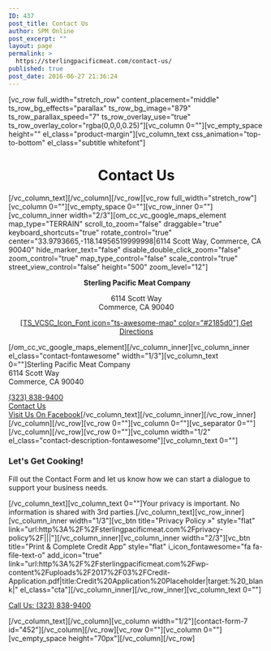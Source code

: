 ```yaml
---
ID: 437
post_title: Contact Us
author: SPM Online
post_excerpt: ""
layout: page
permalink: >
  https://sterlingpacificmeat.com/contact-us/
published: true
post_date: 2016-06-27 21:36:24
---
```

<p>[vc_row full_width="stretch_row" content_placement="middle" ts_row_bg_effects="parallax" ts_row_bg_image="879" ts_row_parallax_speed="7" ts_row_overlay_use="true" ts_row_overlay_color="rgba(0,0,0,0.25)"][vc_column 0=""][vc_empty_space height="" el_class="product-margin"][vc_column_text css_animation="top-to-bottom" el_class="subtitle whitefont"]</p>
<h1 style="text-align: center;">Contact Us</h1>
<p>[/vc_column_text][/vc_column][/vc_row][vc_row full_width="stretch_row"][vc_column 0=""][vc_empty_space 0=""][vc_row_inner 0=""][vc_column_inner width="2/3"][om_cc_vc_google_maps_element map_type="TERRAIN" scroll_to_zoom="false" draggable="true" keyboard_shortcuts="true" rotate_control="true" center="33.9793665,-118.14956519999998|6114 Scott Way, Commerce, CA 90040" hide_marker_text="false" disable_double_click_zoom="false" zoom_control="true" map_type_control="false" scale_control="true" street_view_control="false" height="500" zoom_level="12"]</p>
<p style="text-align: center;"><strong> Sterling Pacific Meat Company</strong></p>
<p style="text-align: center;">6114 Scott Way<br />
Commerce, CA 90040</p>
<p class="map-directions" style="text-align: center;"><a href="https://www.google.com/maps/dir//6114+Scott+Way,+Commerce,+CA/@33.9793022,-118.2196621,12z/data=!3m1!4b1!4m8!4m7!1m0!1m5!1m1!1s0x80c2ce6525257377:0xa44b1061d30da057!2m2!1d-118.149622!2d33.979322" target="_blank" rel="noopener noreferrer">[TS_VCSC_Icon_Font icon="ts-awesome-map" color="#2185d0"] Get Directions</a></p>
<p>[/om_cc_vc_google_maps_element][/vc_column_inner][vc_column_inner el_class="contact-fontawesome" width="1/3"][vc_column_text 0=""]<span class="stand-out">Sterling Pacific Meat Company</span><br />
6114 Scott Way<br />
Commerce, CA 90040</p>
<p><a href="tel:3238389400"><i class="fa fa-phone"></i>(323) 838-9400</a><br />
<a id="contact-focus" href="#"><i class="fa fa-envelope"></i>Contact Us</a><br />
<a href="https://www.facebook.com/SterlingPacificMeatCompany/" target="_blank" rel="noopener noreferrer"><i class="fa fa-facebook"></i>Visit Us On Facebook</a>[/vc_column_text][/vc_column_inner][/vc_row_inner][/vc_column][/vc_row][vc_row 0=""][vc_column 0=""][vc_separator 0=""][/vc_column][/vc_row][vc_row 0=""][vc_column width="1/2" el_class="contact-description-fontawesome"][vc_column_text 0=""]</p>
<h3>Let's Get Cooking!</h3>
<p class="attentionfont">Fill out the Contact Form and let us know how we can start a dialogue to support your business needs.</p>
<p>[/vc_column_text][vc_column_text 0=""]Your privacy is important. No information is shared with 3rd parties.[/vc_column_text][vc_row_inner][vc_column_inner width="1/3"][vc_btn title="Privacy Policy »" style="flat" link="url:http%3A%2F%2Fsterlingpacificmeat.com%2Fprivacy-policy%2F|||"][/vc_column_inner][vc_column_inner width="2/3"][vc_btn title="Print &amp; Complete Credit App" style="flat" i_icon_fontawesome="fa fa-file-text-o" add_icon="true" link="url:http%3A%2F%2Fsterlingpacificmeat.com%2Fwp-content%2Fuploads%2F2017%2F03%2FCredit-Application.pdf|title:Credit%20Application%20Placeholder|target:%20_blank|" el_class="cta"][/vc_column_inner][/vc_row_inner][vc_column_text 0=""]</p>
<p class="attentionfont"><a href="tel:3238389400">Call Us: (323) 838-9400</a></p>
<p>[/vc_column_text][/vc_column][vc_column width="1/2"][contact-form-7 id="452"][/vc_column][/vc_row][vc_row 0=""][vc_column 0=""][vc_empty_space height="70px"][/vc_column][/vc_row]</p>